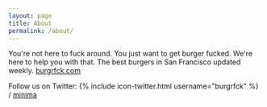 ```yaml
---
layout: page
title: About
permalink: /about/
---
```


You're not here to fuck around. You just want to get burger fucked.
We're here to help you with that. The best burgers in San Francisco
updated weekly. [burgrfck.com](https://burgrfck.com/)

Follow us on Twitter:
{% include icon-twitter.html username="burgrfck" %} /
[minima](https://twitter.com/burgrfck)
